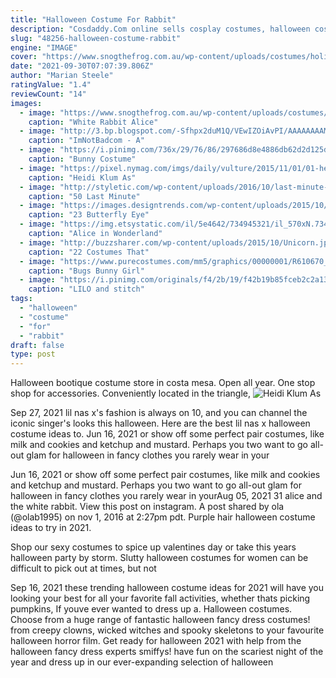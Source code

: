```yaml
---
title: "Halloween Costume For Rabbit"
description: "Cosdaddy.Com online sells cosplay costumes, halloween costumes, doctor who costumes, anime cosplay, and more halloween costumes for kids & adults for sale. Fast shipping."
slug: "48256-halloween-costume-rabbit"
engine: "IMAGE"
cover: "https://www.snogthefrog.com.au/wp-content/uploads/costumes/holiday-and-seasonal-evil-rabbit-wonderland-male-2-800x1067.jpg"
date: "2021-09-30T07:07:39.806Z"
author: "Marian Steele"
ratingValue: "1.4"
reviewCount: "14"
images:
  - image: "https://www.snogthefrog.com.au/wp-content/uploads/costumes/holiday-and-seasonal-evil-rabbit-wonderland-male-2-800x1067.jpg"
    caption: "White Rabbit Alice"
  - image: "http://3.bp.blogspot.com/-Sfhpx2duM1Q/VEwIZOiAvPI/AAAAAAAAMX4/oQPuxQQOg6E/s1600/Jem1980sCostume.JPG"
    caption: "ImNotBadcom - A"
  - image: "https://i.pinimg.com/736x/29/76/86/297686d8e4886db62d2d125d9a386ff3.jpg"
    caption: "Bunny Costume"
  - image: "https://pixel.nymag.com/imgs/daily/vulture/2015/11/01/01-heidi-klum-jessica-rabbit.w1200.h630.jpg"
    caption: "Heidi Klum As"
  - image: "http://styletic.com/wp-content/uploads/2016/10/last-minute-halloween-costumes/34-last-minute-halloween-costume-ideas.jpg"
    caption: "50 Last Minute"
  - image: "https://images.designtrends.com/wp-content/uploads/2015/10/26114514/Butterfly.jpg"
    caption: "23 Butterfly Eye"
  - image: "https://img.etsystatic.com/il/5e4642/734945321/il_570xN.734945321_h04l.jpg"
    caption: "Alice in Wonderland"
  - image: "http://buzzsharer.com/wp-content/uploads/2015/10/Unicorn.jpg"
    caption: "22 Costumes That"
  - image: "https://www.purecostumes.com/mm5/graphics/00000001/R610670_full_1.jpg"
    caption: "Bugs Bunny Girl"
  - image: "https://i.pinimg.com/originals/f4/2b/19/f42b19b85fceb2c2a13e715898f0a00e.jpg"
    caption: "LILO and stitch"
tags:
  - "halloween"
  - "costume"
  - "for"
  - "rabbit"
draft: false
type: post
---
```


Halloween bootique costume store in costa mesa. Open all year. One stop shop for accessories. Conveniently located in the triangle,
![Heidi Klum As](https://pixel.nymag.com/imgs/daily/vulture/2015/11/01/01-heidi-klum-jessica-rabbit.w1200.h630.jpg "Heidi Klum As")

Sep 27, 2021 lil nas x&#39;s fashion is always on 10, and you can channel the iconic singer&#39;s looks this halloween. Here are the best lil nas x halloween costume ideas to. Jun 16, 2021 or show off some perfect pair costumes, like milk and cookies and ketchup and mustard. Perhaps you two want to go all-out glam for halloween in fancy clothes you rarely wear in your
<!--inArticleAds-->

<!--galleryOne-->

Jun 16, 2021 or show off some perfect pair costumes, like milk and cookies and ketchup and mustard. Perhaps you two want to go all-out glam for halloween in fancy clothes you rarely wear in yourAug 05, 2021 31 alice and the white rabbit. View this post on instagram. A post shared by ola (@olab1995) on nov 1, 2016 at 2:27pm pdt.  Purple hair halloween costume ideas to try in 2021.
<!--inArticleAds-->

<!--galleryTwo-->

Shop our sexy costumes to spice up valentines day or take this years halloween party by storm. Slutty halloween costumes for women can be difficult to pick out at times, but not
<!--galleryThree-->

Sep 16, 2021 these trending halloween costume ideas for 2021 will have you looking your best for all your favorite fall activities, whether thats picking pumpkins,  If youve ever wanted to dress up a. Halloween costumes. Choose from a huge range of fantastic halloween fancy dress costumes! from creepy clowns, wicked witches and spooky skeletons to your favourite halloween horror film. Get ready for halloween 2021 with help from the halloween fancy dress experts smiffys! have fun on the scariest night of the year and dress up in our ever-expanding selection of halloween